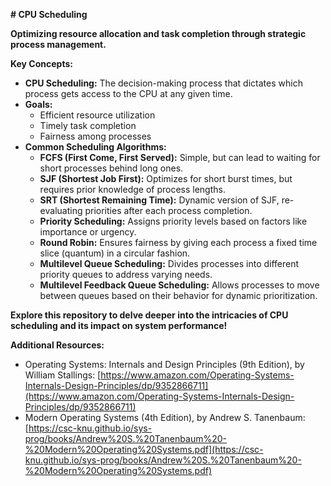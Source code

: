  **# CPU Scheduling**

**Optimizing resource allocation and task completion through strategic process management.**

**Key Concepts:**

* **CPU Scheduling:** The decision-making process that dictates which process gets access to the CPU at any given time.
* **Goals:**
    * Efficient resource utilization
    * Timely task completion
    * Fairness among processes
* **Common Scheduling Algorithms:**
    * **FCFS (First Come, First Served):** Simple, but can lead to waiting for short processes behind long ones.
    * **SJF (Shortest Job First):** Optimizes for short burst times, but requires prior knowledge of process lengths.
    * **SRT (Shortest Remaining Time):** Dynamic version of SJF, re-evaluating priorities after each process completion.
    * **Priority Scheduling:** Assigns priority levels based on factors like importance or urgency.
    * **Round Robin:** Ensures fairness by giving each process a fixed time slice (quantum) in a circular fashion.
    * **Multilevel Queue Scheduling:** Divides processes into different priority queues to address varying needs.
    * **Multilevel Feedback Queue Scheduling:** Allows processes to move between queues based on their behavior for dynamic prioritization.

**Explore this repository to delve deeper into the intricacies of CPU scheduling and its impact on system performance!**

**Additional Resources:**

* Operating Systems: Internals and Design Principles (9th Edition), by William Stallings: [https://www.amazon.com/Operating-Systems-Internals-Design-Principles/dp/9352866711](https://www.amazon.com/Operating-Systems-Internals-Design-Principles/dp/9352866711)
* Modern Operating Systems (4th Edition), by Andrew S. Tanenbaum: [https://csc-knu.github.io/sys-prog/books/Andrew%20S.%20Tanenbaum%20-%20Modern%20Operating%20Systems.pdf](https://csc-knu.github.io/sys-prog/books/Andrew%20S.%20Tanenbaum%20-%20Modern%20Operating%20Systems.pdf)
